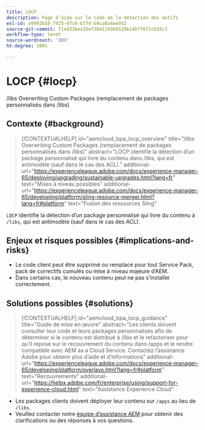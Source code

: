 ```yaml
---
title: LOCP
description: Page d’aide sur le code de la détection des motifs
exl-id: a9993b58-7925-47c0-b774-b9ca8a4ee052
source-git-commit: f1e833bea35ef3b412936d529b14bff6f1cb35c1
workflow-type: tm+mt
source-wordcount: '203'
ht-degree: 100%

---
```


# LOCP {#locp}

/libs Overwriting Custom Packages (remplacement de packages personnalisés dans /libs)

## Contexte {#background}

>[!CONTEXTUALHELP]
>id="aemcloud_bpa_locp_overview"
>title="/libs Overwriting Custom Packages (remplacement de packages personnalisés dans /libs)"
>abstract="LOCP identifie la détection d’un package personnalisé qui livre du contenu dans /libs, qui est antimodèle (sauf dans le cas des ACL)."
>additional-url="https://experienceleague.adobe.com/docs/experience-manager-65/deploying/upgrading/sustainable-upgrades.html?lang=fr" text="Mises à niveau possibles"
>additional-url="https://experienceleague.adobe.com/docs/experience-manager-65/developing/platform/sling-resource-merger.html?lang=fr#platform" text="Fusion des ressources Sling"

`LOCP` identifie la détection d’un package personnalisé qui livre du contenu à `/libs`, qui est antimodèle (sauf dans le cas des ACL).

## Enjeux et risques possibles {#implications-and-risks}

* Le code client peut être supprimé ou remplacé pour tout Service Pack, pack de correctifs cumulés ou mise à niveau majeure d’AEM.
* Dans certains cas, le nouveau contenu peut ne pas s’installer correctement.

## Solutions possibles {#solutions}

>[!CONTEXTUALHELP]
>id="aemcloud_bpa_locp_guidance"
>title="Guide de mise en œuvre"
>abstract="Les clients doivent consulter leur code et leurs packages personnalisés afin de déterminer si le contenu est distribué à /libs et le refactoriser pour qu’il repose sur le recouvrement du contenu dans /apps et le rendre compatible avec AEM as a Cloud Service. Contactez l’assistance Adobe pour obtenir plus d’aide et d’informations"
>additional-url="https://experienceleague.adobe.com/docs/experience-manager-65/developing/platform/overlays.html?lang=fr#platform" text="Recouvrements"
>additional-url="https://helpx.adobe.com/fr/enterprise/using/support-for-experience-cloud.html" text="Assistance Experience Cloud"

* Les packages clients doivent déployer leur contenu sur `/apps` au lieu de `/libs`.
* Veuillez contacter notre [équipe d’assistance AEM](https://helpx.adobe.com/fr/enterprise/using/support-for-experience-cloud.html) pour obtenir des clarifications ou des réponses à vos questions.
